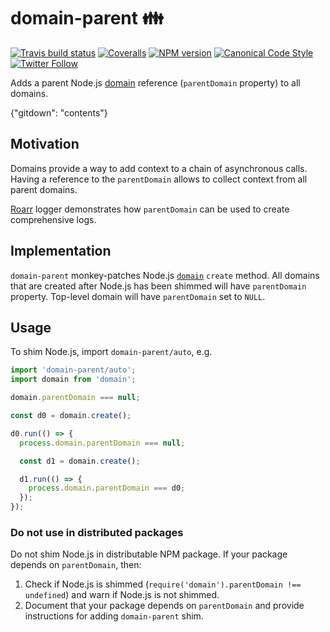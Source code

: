 # domain-parent 👪

[![Travis build status](http://img.shields.io/travis/gajus/domain-parent/master.svg?style=flat-square)](https://travis-ci.org/gajus/domain-parent)
[![Coveralls](https://img.shields.io/coveralls/gajus/domain-parent.svg?style=flat-square)](https://coveralls.io/github/gajus/domain-parent)
[![NPM version](http://img.shields.io/npm/v/domain-parent.svg?style=flat-square)](https://www.npmjs.org/package/domain-parent)
[![Canonical Code Style](https://img.shields.io/badge/code%20style-canonical-blue.svg?style=flat-square)](https://github.com/gajus/canonical)
[![Twitter Follow](https://img.shields.io/twitter/follow/kuizinas.svg?style=social&label=Follow)](https://twitter.com/kuizinas)

Adds a parent Node.js [domain](https://nodejs.org/api/domain.html) reference (`parentDomain` property) to all domains.

{"gitdown": "contents"}

## Motivation

Domains provide a way to add context to a chain of asynchronous calls. Having a reference to the `parentDomain` allows to collect context from all parent domains.

[Roarr](https://github.com/gajus/roarr#roarr-api-adopt) logger demonstrates how `parentDomain` can be used to create comprehensive logs.

## Implementation

`domain-parent` monkey-patches Node.js [`domain`](https://nodejs.org/api/domain.html) `create` method. All domains that are created after Node.js has been shimmed will have `parentDomain` property. Top-level domain will have `parentDomain` set to `NULL`.

## Usage

To shim Node.js, import `domain-parent/auto`, e.g.

```js
import 'domain-parent/auto';
import domain from 'domain';

domain.parentDomain === null;

const d0 = domain.create();

d0.run(() => {
  process.domain.parentDomain === null;

  const d1 = domain.create();

  d1.run(() => {
    process.domain.parentDomain === d0;
  });
});

```

### Do not use in distributed packages

Do not shim Node.js in distributable NPM package. If your package depends on `parentDomain`, then:

1. Check if Node.js is shimmed (`require('domain').parentDomain !== undefined`) and warn if Node.js is not shimmed.
2. Document that your package depends on `parentDomain` and provide instructions for adding `domain-parent` shim.
